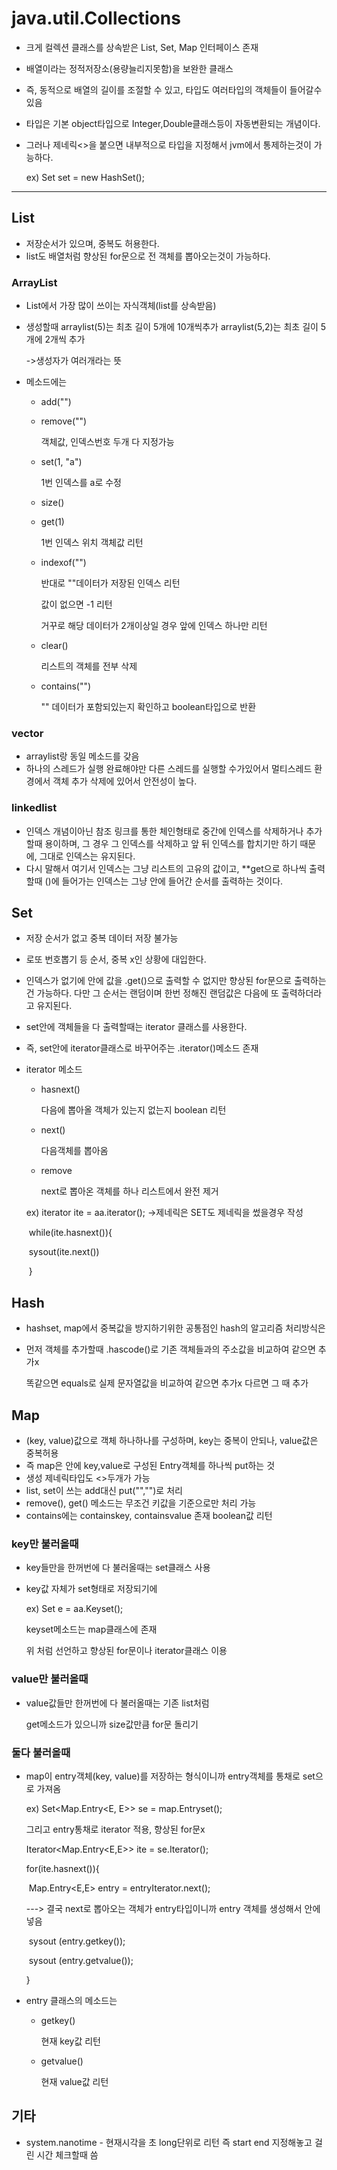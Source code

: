 # java.util.Collections

- 크게 컬렉션 클래스를 상속받은 List, Set, Map 인터페이스 존재

- 배열이라는 정적저장소(용량늘리지못함)을 보완한 클래스

- 즉, 동적으로 배열의 길이를 조절할 수 있고, 타입도 여러타입의 객체들이 들어갈수있음

- 타입은 기본 object타입으로 Integer,Double클래스등이 자동변환되는 개념이다.

- 그러나 제네릭<>을 붙으면 내부적으로 타입을 지정해서 jvm에서 통제하는것이 가능하다.

  ex) Set<E> set = new HashSet<E>();

___

## List

- 저장순서가 있으며, 중복도 허용한다.
- list도 배열처럼 향상된 for문으로 전 객체를 뽑아오는것이 가능하다.

### ArrayList

- List에서 가장 많이 쓰이는 자식객체(list를 상속받음)

- 생성할때 arraylist(5)는 최초 길이 5개에 10개씩추가
                arraylist(5,2)는 최초 길이 5개에 2개씩 추가

  ->생성자가 여러개라는 뜻

- 메소드에는

  - add("")

  - remove("")

    객체값, 인덱스번호 두개 다 지정가능

  - set(1, "a")

    1번 인덱스를 a로 수정

  - size()

  - get(1)

    1번 인덱스 위치 객체값 리턴

  - indexof("")

    반대로 ""데이터가 저장된 인덱스 리턴

    값이 없으면 -1 리턴

    거꾸로 해당 데이터가 2개이상일 경우 앞에 인덱스 하나만 리턴

  - clear()

    리스트의 객체를 전부 삭제

  - contains("")

    "" 데이터가 포함되있는지 확인하고 boolean타입으로 반환

### vector

- arraylist랑 동일 메소드를 갖음
- 하나의 스레드가 실행 완료해야만 다른 스레드를 실행할 수가있어서
  멀티스레드 환경에서 객체 추가 삭제에 있어서 안전성이 높다.

### linkedlist

- 인덱스 개념이아닌 참조 링크를 통한 체인형태로
  중간에 인덱스를 삭제하거나 추가할때 용이하며, 그 경우 그 인덱스를
  삭제하고 앞 뒤 인덱스를 합치기만 하기 때문에, 그대로 인덱스는 유지된다.
- 다시 말해서 여기서 인덱스는 그냥 리스트의 고유의 값이고, 
  **get으로 하나씩 출력할때 ()에 들어가는 인덱스는 그냥 안에 들어간 순서를
  출력하는 것이다.

## Set

- 저장 순서가 없고 중복 데이터 저장 불가능
- 로또 번호뽑기 등 순서, 중복 x인 상황에 대입한다.

- 인덱스가 없기에 안에 값을 .get()으로 출력할 수 없지만
  향상된 for문으로 출력하는 건 가능하다. 다만 그 순서는 랜덤이며
  한번 정해진 랜덤값은 다음에 또 출력하더라고 유지된다.

- set안에 객체들을 다 출력할때는 iterator 클래스를 사용한다.

- 즉, set안에 iterator클래스로 바꾸어주는 .iterator()메소드 존재

- iterator 메소드

  - hasnext()

    다음에 뽑아올 객체가 있는지 없는지 boolean 리턴

  - next()

    다음객체를 뽑아옴

  - remove

    next로 뽑아온 객체를 하나 리스트에서 완전 제거

  ex) iterator<E> ite = aa.iterator(); ->제네릭은 SET도 제네릭을 썼을경우 작성

  ​     while(ite.hasnext()){

  ​		sysout(ite.next())

  ​     }

## Hash

- hashset, map에서 중복값을 방지하기위한 공통점인 hash의 알고리즘 처리방식은

- 먼저 객체를 추가할때 .hascode()로 기존 객체들과의 주소값을 비교하여 같으면 추가x

  똑같으면 equals로 실제 문자열값을 비교하여 같으면 추가x 다르면 그 때 추가

## Map

- (key, value)값으로 객체 하나하나를 구성하며, key는 중복이 안되나, value값은 중복허용
- 즉 map은 안에 key,value로 구성된 Entry객체를 하나씩 put하는 것
- 생성 제네릭타입도 <>두개가 가능
- list, set이 쓰는 add대신 put("","")로 처리
- remove(), get() 메소드는 무조건 키값을 기준으로만 처리 가능
- contains에는 containskey, containsvalue 존재 boolean값 리턴

### key만 불러올때

- key들만을 한꺼번에 다 불러올때는 set클래스 사용

- key값 자체가 set형태로 저장되기에

  ex) Set<E> e = aa.Keyset();

  keyset메소드는 map클래스에 존재

  위 처럼 선언하고 향상된 for문이나 iterator클래스 이용

### value만 불러올때

- value값들만 한꺼번에 다 불러올때는 기존 list처럼

  get메소드가 있으니까 size값만큼 for문 돌리기 

### 둘다 불러올때

- map이 entry객체(key, value)를 저장하는 형식이니까 entry객체를 통채로 set으로 가져옴

  ex) Set<Map.Entry<E, E>> se = map.Entryset();

   그리고 entry통채로 iterator 적용, 향상된 for문x

  Iterator<Map.Entry<E,E>> ite = se.Iterator();

  for(ite.hasnext()){

  ​	Map.Entry<E,E> entry = entryIterator.next();

  ---> 결국 next로 뽑아오는 객체가 entry타입이니까 entry 객체를 생성해서 안에 넣음

  ​	sysout (entry.getkey());

  ​    sysout (entry.getvalue());

  }

- entry 클래스의 메소드는

  - getkey()

    현재 key값 리턴

  - getvalue()

    현재 value값 리턴

## 기타

- system.nanotime - 현재시각을 초 long단위로 리턴
  즉 start end 지정해놓고 걸린 시간 체크할때 씀

